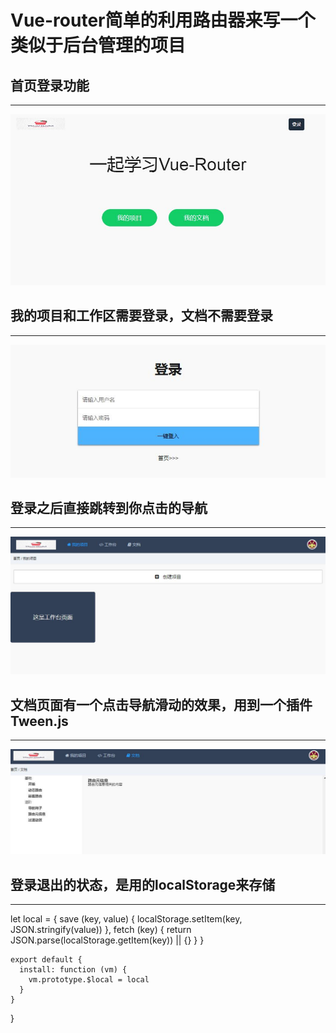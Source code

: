 
# Vue-router简单的利用路由器来写一个类似于后台管理的项目


  ## 首页登录功能
  --------------
  ![image](https://github.com/zgf613/Vue/blob/master/img/img0.JPG)
  
  ## 我的项目和工作区需要登录，文档不需要登录
  -----------
  ![image](https://github.com/zgf613/Vue/blob/master/img/img1.JPG)
  
  ## 登录之后直接跳转到你点击的导航
  ------------
  ![image](https://github.com/zgf613/Vue/blob/master/img/img2.JPG)
  
  ## 文档页面有一个点击导航滑动的效果，用到一个插件Tween.js
  --------------
  ![image](https://github.com/zgf613/Vue/blob/master/img/img3.JPG)
  
  ## 登录退出的状态，是用的localStorage来存储
  --------------

  let local = {
      save (key, value) {
        localStorage.setItem(key, JSON.stringify(value))
      },
      fetch (key) {
        return JSON.parse(localStorage.getItem(key)) || {}
      }
    }

    export default {
      install: function (vm) {
        vm.prototype.$local = local
      }
    }
  }

